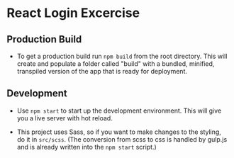 # React Login Excercise

## Production Build

* To get a production build run `npm build` from the root directory. This will create and populate a folder called "build" with a bundled, minified, transpiled version of the app that is ready for deployment. 

## Development

* Use `npm start` to start up the development environment. This will give you a live server with hot reload.

* This project uses Sass, so if you want to make changes to the styling, do it in `src/scss`. (The conversion from scss to css is handled by gulp.js and is already written into the `npm start` script.)

